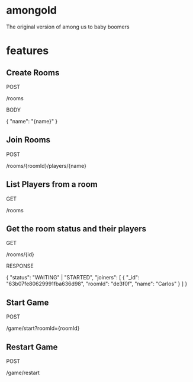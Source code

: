 # amongold
The original version of among us to baby boomers



# features

## Create Rooms

POST

/rooms

BODY

{
    "name": "{name}"
}

## Join Rooms

POST

/rooms/{roomId}/players/{name}

## List Players from a room

GET

/rooms

## Get the room status and their players

GET

/rooms/{id}

RESPONSE

{
    "status": "WAITING" | "STARTED",
    "joiners": [
            {
            "_id": "63b07fe80629991fba636d98",
            "roomId": "de3f0f",
            "name": "Carlos"
            }
        ]
}

## Start Game

POST

/game/start?roomId={roomId}

## Restart Game

POST

/game/restart
